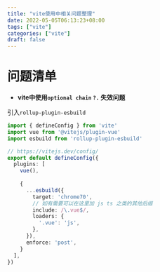 ```yaml
---
title: "vite使用中相关问题整理"
date: 2022-05-05T06:13:23+08:00
tags: ["vite"]
categories: ["vite"]
draft: false
---
```




# 问题清单



- **vite中使用`optional chain` `?.` 失效问题**



引入`rollup-plugin-esbuild`

```ts
import { defineConfig } from 'vite'
import vue from '@vitejs/plugin-vue'
import esbuild from 'rollup-plugin-esbuild'

// https://vitejs.dev/config/
export default defineConfig({
  plugins: [
    vue(),
    
    {
      ...esbuild({
        target: 'chrome70', 
        // 如有需要可以在这里加 js ts 之类的其他后缀
        include: /\.vue$/,
        loaders: {
          '.vue': 'js',
        },
      }),
      enforce: 'post',
    }
  ],
})
```



